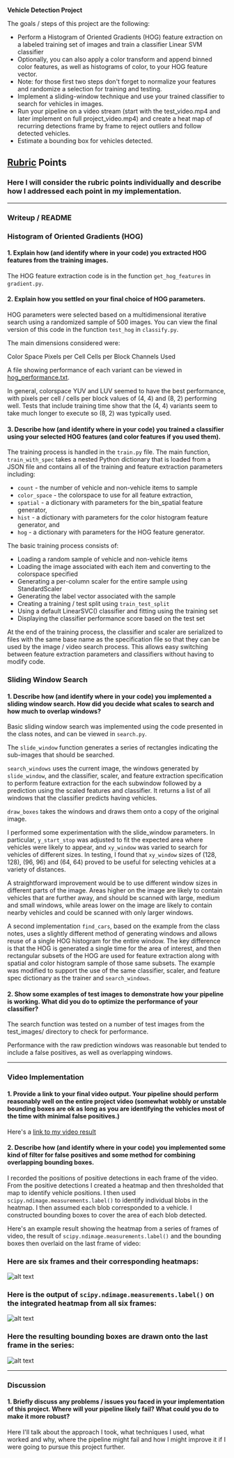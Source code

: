 **Vehicle Detection Project**

The goals / steps of this project are the following:

* Perform a Histogram of Oriented Gradients (HOG) feature extraction on a labeled training set of images and train a classifier Linear SVM classifier
* Optionally, you can also apply a color transform and append binned color features, as well as histograms of color, to your HOG feature vector. 
* Note: for those first two steps don't forget to normalize your features and randomize a selection for training and testing.
* Implement a sliding-window technique and use your trained classifier to search for vehicles in images.
* Run your pipeline on a video stream (start with the test_video.mp4 and later implement on full project_video.mp4) and create a heat map of recurring detections frame by frame to reject outliers and follow detected vehicles.
* Estimate a bounding box for vehicles detected.

[//]: # (Image References)
[image1]: ./examples/car_not_car.png
[image2]: ./examples/HOG_example.jpg
[image3]: ./examples/sliding_windows.jpg
[image4]: ./examples/sliding_window.jpg
[image5]: ./examples/bboxes_and_heat.png
[image6]: ./examples/labels_map.png
[image7]: ./examples/output_bboxes.png
[video1]: ./project_video.mp4

## [Rubric](https://review.udacity.com/#!/rubrics/513/view) Points
### Here I will consider the rubric points individually and describe how I addressed each point in my implementation.  

---
### Writeup / README

### Histogram of Oriented Gradients (HOG)

#### 1. Explain how (and identify where in your code) you extracted HOG features from the training images.

The HOG feature extraction code is in the function `get_hog_features` in `gradient.py`. 

#### 2. Explain how you settled on your final choice of HOG parameters.

HOG parameters were selected based on a multidimensional iterative search using a randomized sample of 500 images. You can view the final version of
this code in the function `test_hog` in `classify.py`.

The main dimensions considered were:

   Color Space
   Pixels per Cell
   Cells per Block
   Channels Used

A file showing performance of each variant can be viewed in [hog_performance.txt](./hog_performance.txt).

In general, colorspace YUV and LUV seemed to have the best performance, with pixels per cell / cells per block values of (4, 4) and (8, 2) performing well. Tests that
include training time show that the (4, 4) variants seem to take much longer to execute so (8, 2) was typically used.

#### 3. Describe how (and identify where in your code) you trained a classifier using your selected HOG features (and color features if you used them).

The training process is handled in the `train.py` file. The main function, `train_with_spec` takes a nested Python dictionary that
is loaded from a JSON file and contains all of the training and feature extraction parameters including:

   - `count` - the number of vehicle and non-vehicle items to sample
   - `color_space` - the colorspace to use for all feature extraction,
   - `spatial` - a dictionary with parameters for the bin_spatial feature generator,
   - `hist` - a dictionary with parameters for the color histogram feature generator, and
   - `hog` - a dictionary with parameters for the HOG feature generator.

The basic training process consists of:

   - Loading a random sample of vehicle and non-vehicle items
   - Loading the image associated with each item and converting to the colorspace specified
   - Generating a per-column scaler for the entire sample using StandardScaler
   - Generating the label vector associated with the sample
   - Creating a training / test split using `train_test_split`
   - Using a default LinearSVC() classifier and fitting using the training set
   - Displaying the classifier performance score based on the test set

At the end of the training process, the classifier and scaler are serialized to
files with the same base name as the specification file so that they can be 
used by the image / video search process. This allows easy switching between
feature extraction parameters and classifiers without having to modify code.

### Sliding Window Search

#### 1. Describe how (and identify where in your code) you implemented a sliding window search.  How did you decide what scales to search and how much to overlap windows?

Basic sliding window search was implemented using the code presented in the class notes, and can be viewed in `search.py`.

The `slide_window` function generates a series of rectangles indicating the 
sub-images that should be searched.

`search_windows` uses the current image, the windows generated by `slide_window`, 
and the classifier, scaler, and feature extraction specification to perform
feature extraction for the each subwindow followed by a prediction using the
scaled features and classifier. It returns a list of all windows that 
the classifier predicts having vehicles.

`draw_boxes` takes the windows and draws them onto a copy of the original image.

I performed some experimentation with the slide_window parameters. In particular,
`y_start_stop` was adjusted to fit the expected area where vehicles were likely
to appear, and `xy_window` was varied to search for vehicles of different sizes. In testing, I found that `xy_window` sizes of (128, 128), (96, 96) and (64, 64)
proved to be useful for selecting vehicles at a variety of distances.

A straightforward improvement would be to use different window sizes in different
parts of the image. Areas higher on the image are likely to contain vehicles that are further away, and should be scanned with large, medium and small windows, while areas lower on the image are likely to contain nearby vehicles and could be scanned with only larger windows.

A second implementation `find_cars`, based on the example from the class notes, uses a slightly different method of generating windows and allows reuse of a single HOG histogram for the entire window. The key difference is that the HOG is generated
a single time for the area of interest, and then rectangular subsets of the
HOG are used for feature extraction along with spatial and color histogram
sample of those same subsets. The example was modified to support the 
use of the same classifier, scaler, and feature spec dictionary as the trainer and `search_windows`.


#### 2. Show some examples of test images to demonstrate how your pipeline is working.  What did you do to optimize the performance of your classifier?

The search function was tested on a number of test images from the test_images/
directory to check for performance.

Performance with the raw prediction windows was reasonable but tended to include a false positives, as well as overlapping windows.


---

### Video Implementation

#### 1. Provide a link to your final video output.  Your pipeline should perform reasonably well on the entire project video (somewhat wobbly or unstable bounding boxes are ok as long as you are identifying the vehicles most of the time with minimal false positives.)
Here's a [link to my video result](./project_video.mp4)


#### 2. Describe how (and identify where in your code) you implemented some kind of filter for false positives and some method for combining overlapping bounding boxes.

I recorded the positions of positive detections in each frame of the video.  From the positive detections I created a heatmap and then thresholded that map to identify vehicle positions.  I then used `scipy.ndimage.measurements.label()` to identify individual blobs in the heatmap.  I then assumed each blob corresponded to a vehicle.  I constructed bounding boxes to cover the area of each blob detected.  

Here's an example result showing the heatmap from a series of frames of video, the result of `scipy.ndimage.measurements.label()` and the bounding boxes then overlaid on the last frame of video:

### Here are six frames and their corresponding heatmaps:

![alt text][image5]

### Here is the output of `scipy.ndimage.measurements.label()` on the integrated heatmap from all six frames:
![alt text][image6]

### Here the resulting bounding boxes are drawn onto the last frame in the series:
![alt text][image7]



---

### Discussion

#### 1. Briefly discuss any problems / issues you faced in your implementation of this project.  Where will your pipeline likely fail?  What could you do to make it more robust?

Here I'll talk about the approach I took, what techniques I used, what worked and why, where the pipeline might fail and how I might improve it if I were going to pursue this project further.  

